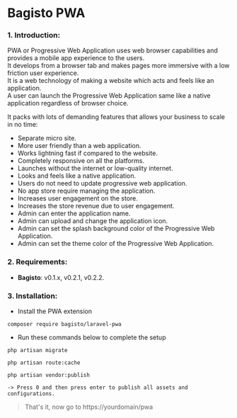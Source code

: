 # Bagisto PWA

### 1. Introduction:

PWA or Progressive Web Application uses web browser capabilities and provides a mobile app experience to the users.  
It develops from a browser tab and makes pages more immersive with a low friction user experience.  
It is a web technology of making a website which acts and feels like an application.  
A user can launch the Progressive Web Application same like a native application regardless of browser choice.

It packs with lots of demanding features that allows your business to scale in no time:

* Separate micro site.
* More user friendly than a web application.
* Works lightning fast if compared to the website.
* Completely responsive on all the platforms.
* Launches without the internet or low-quality internet.
* Looks and feels like a native application.
* Users do not need to update progressive web application.
* No app store require managing the application.
* Increases user engagement on the store.
* Increases the store revenue due to user engagement.
* Admin can enter the application name.
* Admin can upload and change the application icon.
* Admin can set the splash background color of the Progressive Web Application.
* Admin can set the theme color of the Progressive Web Application.


### 2. Requirements:

* **Bagisto**: v0.1.x, v0.2.1, v0.2.2.


### 3. Installation:
* Install the PWA extension
```
composer require bagisto/laravel-pwa
```

* Run these commands below to complete the setup

```
php artisan migrate
```

```
php artisan route:cache
```

```
php artisan vendor:publish

-> Press 0 and then press enter to publish all assets and configurations.
```

> That's it, now go to https://yourdomain/pwa
